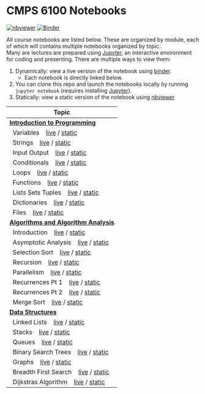 # CMPS 6100 Notebooks

[![nbviewer](https://github.com/jupyter/design/blob/master/logos/Badges/nbviewer_badge.svg)](https://nbviewer.org/github/CMPS-6100/notebooks/tree/main/)
[![Binder](https://mybinder.org/badge_logo.svg)](https://mybinder.org/v2/gh/cmps2200-fall2021/cmps-2200-slides/main)

All course notebooks are listed below. These are organized by module, each of which will contains multiple notebooks organized by topic..  
Many are lectures are prepared using [Jupyter](https://jupyter.org/), an interactive environment for coding and presenting. There are multiple ways to view them:

1. Dynamically: view a live version of the notebook using [binder](https://mybinder.org/). 
    -   Each notebook is directly linked below.
2. You can  clone this repo and launch the notebooks locally by running `jupyter notebook` (requires installing  [Jupyter](https://jupyter.org/)).
3. Statically: view a static version of the notebook using [nbviewer](https://nbviewer.jupyter.org)


|Topic|
|-----|
|[**Introduction to Programming**](https://github.com/CMPS-6100/notebooks/tree/main/01-Intro-to-Programming)|
|&nbsp;&nbsp;Variables &nbsp;&nbsp; [live](https://mybinder.org/v2/gh/CMPS-6100/notebooks/main?filepath=01-Intro-to-Programming/01-variables.ipynb) / [static](https://nbviewer.jupyter.org/github/CMPS-6100/notebooks/blob/main/01-Intro-to-Programming/01-variables.ipynb?flush_cache=True)|
|&nbsp;&nbsp;Strings &nbsp;&nbsp; [live](https://mybinder.org/v2/gh/CMPS-6100/notebooks/main?filepath=01-Intro-to-Programming/02-strings.ipynb) / [static](https://nbviewer.jupyter.org/github/CMPS-6100/notebooks/blob/main/01-Intro-to-Programming/02-strings.ipynb?flush_cache=True)|
|&nbsp;&nbsp;Input Output &nbsp;&nbsp; [live](https://mybinder.org/v2/gh/CMPS-6100/notebooks/main?filepath=01-Intro-to-Programming/03-input_output.ipynb) / [static](https://nbviewer.jupyter.org/github/CMPS-6100/notebooks/blob/main/01-Intro-to-Programming/03-input_output.ipynb?flush_cache=True)|
|&nbsp;&nbsp;Conditionals &nbsp;&nbsp; [live](https://mybinder.org/v2/gh/CMPS-6100/notebooks/main?filepath=01-Intro-to-Programming/04-conditionals.ipynb) / [static](https://nbviewer.jupyter.org/github/CMPS-6100/notebooks/blob/main/01-Intro-to-Programming/04-conditionals.ipynb?flush_cache=True)|
|&nbsp;&nbsp;Loops &nbsp;&nbsp; [live](https://mybinder.org/v2/gh/CMPS-6100/notebooks/main?filepath=01-Intro-to-Programming/05-loops.ipynb) / [static](https://nbviewer.jupyter.org/github/CMPS-6100/notebooks/blob/main/01-Intro-to-Programming/05-loops.ipynb?flush_cache=True)|
|&nbsp;&nbsp;Functions &nbsp;&nbsp; [live](https://mybinder.org/v2/gh/CMPS-6100/notebooks/main?filepath=01-Intro-to-Programming/06-functions.ipynb) / [static](https://nbviewer.jupyter.org/github/CMPS-6100/notebooks/blob/main/01-Intro-to-Programming/06-functions.ipynb?flush_cache=True)|
|&nbsp;&nbsp;Lists Sets Tuples &nbsp;&nbsp; [live](https://mybinder.org/v2/gh/CMPS-6100/notebooks/main?filepath=01-Intro-to-Programming/07-lists_sets_tuples.ipynb) / [static](https://nbviewer.jupyter.org/github/CMPS-6100/notebooks/blob/main/01-Intro-to-Programming/07-lists_sets_tuples.ipynb?flush_cache=True)|
|&nbsp;&nbsp;Dictionaries &nbsp;&nbsp; [live](https://mybinder.org/v2/gh/CMPS-6100/notebooks/main?filepath=01-Intro-to-Programming/08-dictionaries.ipynb) / [static](https://nbviewer.jupyter.org/github/CMPS-6100/notebooks/blob/main/01-Intro-to-Programming/08-dictionaries.ipynb?flush_cache=True)|
|&nbsp;&nbsp;Files &nbsp;&nbsp; [live](https://mybinder.org/v2/gh/CMPS-6100/notebooks/main?filepath=01-Intro-to-Programming/09-files.ipynb) / [static](https://nbviewer.jupyter.org/github/CMPS-6100/notebooks/blob/main/01-Intro-to-Programming/09-files.ipynb?flush_cache=True)|
|[**Algorithms and Algorithm Analysis**](https://github.com/CMPS-6100/notebooks/tree/main/02-Algorithms)|
|&nbsp;&nbsp;Introduction &nbsp;&nbsp; [live](https://mybinder.org/v2/gh/CMPS-6100/notebooks/main?filepath=02-Algorithms/01-introduction.ipynb) / [static](https://nbviewer.jupyter.org/github/CMPS-6100/notebooks/blob/main/02-Algorithms/01-introduction.ipynb?flush_cache=True)|
|&nbsp;&nbsp;Asymptotic Analysis &nbsp;&nbsp; [live](https://mybinder.org/v2/gh/CMPS-6100/notebooks/main?filepath=02-Algorithms/02-asymptotic_analysis.ipynb) / [static](https://nbviewer.jupyter.org/github/CMPS-6100/notebooks/blob/main/02-Algorithms/02-asymptotic_analysis.ipynb?flush_cache=True)|
|&nbsp;&nbsp;Selection Sort &nbsp;&nbsp; [live](https://mybinder.org/v2/gh/CMPS-6100/notebooks/main?filepath=02-Algorithms/03-selection_sort.ipynb) / [static](https://nbviewer.jupyter.org/github/CMPS-6100/notebooks/blob/main/02-Algorithms/03-selection_sort.ipynb?flush_cache=True)|
|&nbsp;&nbsp;Recursion &nbsp;&nbsp; [live](https://mybinder.org/v2/gh/CMPS-6100/notebooks/main?filepath=02-Algorithms/04-recursion.ipynb) / [static](https://nbviewer.jupyter.org/github/CMPS-6100/notebooks/blob/main/02-Algorithms/04-recursion.ipynb?flush_cache=True)|
|&nbsp;&nbsp;Parallelism &nbsp;&nbsp; [live](https://mybinder.org/v2/gh/CMPS-6100/notebooks/main?filepath=02-Algorithms/05-parallelism.ipynb) / [static](https://nbviewer.jupyter.org/github/CMPS-6100/notebooks/blob/main/02-Algorithms/05-parallelism.ipynb?flush_cache=True)|
|&nbsp;&nbsp;Recurrences Pt 1 &nbsp;&nbsp; [live](https://mybinder.org/v2/gh/CMPS-6100/notebooks/main?filepath=02-Algorithms/06-recurrences_pt_1.ipynb) / [static](https://nbviewer.jupyter.org/github/CMPS-6100/notebooks/blob/main/02-Algorithms/06-recurrences_pt_1.ipynb?flush_cache=True)|
|&nbsp;&nbsp;Recurrences Pt 2 &nbsp;&nbsp; [live](https://mybinder.org/v2/gh/CMPS-6100/notebooks/main?filepath=02-Algorithms/07-recurrences_pt_2.ipynb) / [static](https://nbviewer.jupyter.org/github/CMPS-6100/notebooks/blob/main/02-Algorithms/07-recurrences_pt_2.ipynb?flush_cache=True)|
|&nbsp;&nbsp;Merge Sort &nbsp;&nbsp; [live](https://mybinder.org/v2/gh/CMPS-6100/notebooks/main?filepath=02-Algorithms/08-merge_sort.ipynb) / [static](https://nbviewer.jupyter.org/github/CMPS-6100/notebooks/blob/main/02-Algorithms/08-merge_sort.ipynb?flush_cache=True)|
|[**Data Structures**](https://github.com/CMPS-6100/notebooks/tree/main/03-Data-Structures)|
|&nbsp;&nbsp;Linked Lists &nbsp;&nbsp; [live](https://mybinder.org/v2/gh/CMPS-6100/notebooks/main?filepath=03-Data-Structures/01-linked_lists.ipynb) / [static](https://nbviewer.jupyter.org/github/CMPS-6100/notebooks/blob/main/03-Data-Structures/01-linked_lists.ipynb?flush_cache=True)|
|&nbsp;&nbsp;Stacks &nbsp;&nbsp; [live](https://mybinder.org/v2/gh/CMPS-6100/notebooks/main?filepath=03-Data-Structures/02-stacks.ipynb) / [static](https://nbviewer.jupyter.org/github/CMPS-6100/notebooks/blob/main/03-Data-Structures/02-stacks.ipynb?flush_cache=True)|
|&nbsp;&nbsp;Queues &nbsp;&nbsp; [live](https://mybinder.org/v2/gh/CMPS-6100/notebooks/main?filepath=03-Data-Structures/03-queues.ipynb) / [static](https://nbviewer.jupyter.org/github/CMPS-6100/notebooks/blob/main/03-Data-Structures/03-queues.ipynb?flush_cache=True)|
|&nbsp;&nbsp;Binary Search Trees &nbsp;&nbsp; [live](https://mybinder.org/v2/gh/CMPS-6100/notebooks/main?filepath=03-Data-Structures/04-binary_search_trees.ipynb) / [static](https://nbviewer.jupyter.org/github/CMPS-6100/notebooks/blob/main/03-Data-Structures/04-binary_search_trees.ipynb?flush_cache=True)|
|&nbsp;&nbsp;Graphs &nbsp;&nbsp; [live](https://mybinder.org/v2/gh/CMPS-6100/notebooks/main?filepath=03-Data-Structures/05-graphs.ipynb) / [static](https://nbviewer.jupyter.org/github/CMPS-6100/notebooks/blob/main/03-Data-Structures/05-graphs.ipynb?flush_cache=True)|
|&nbsp;&nbsp;Breadth First Search &nbsp;&nbsp; [live](https://mybinder.org/v2/gh/CMPS-6100/notebooks/main?filepath=03-Data-Structures/06-breadth_first_search.ipynb) / [static](https://nbviewer.jupyter.org/github/CMPS-6100/notebooks/blob/main/03-Data-Structures/06-breadth_first_search.ipynb?flush_cache=True)|
|&nbsp;&nbsp;Dijkstras Algorithm &nbsp;&nbsp; [live](https://mybinder.org/v2/gh/CMPS-6100/notebooks/main?filepath=03-Data-Structures/07-dijkstras_algorithm.ipynb) / [static](https://nbviewer.jupyter.org/github/CMPS-6100/notebooks/blob/main/03-Data-Structures/07-dijkstras_algorithm.ipynb?flush_cache=True)|
